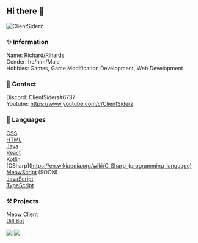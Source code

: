 ## Hi there 👋
<p align="left"> <img src="https://komarev.com/ghpvc/?username=ClientSiderz&label=Views&color=blue&style=plastic" alt="ClientSiderz" /> </p>

### ✨ Information
Name: Richard/Rihards<br>
Gender: he/him/Male<br>
Hobbies: Games, Game Modification Development, Web Development<br>

### 📱 Contact
Discord: ClientSiders#6737<br>
Youtube: https://www.youtube.com/c/ClientSiderz<br>

### 🧠 Languages
[CSS](https://en.wikipedia.org/wiki/CSS)<br>
[HTML](https://www.html.com)<br>
[Java](https://www.java.com/en/)<br>
[React](https://reactjs.org)<br>
[Kotlin](https://kotlinlang.org/)<br>
[CSharp](https://en.wikipedia.org/wiki/C_Sharp_(programming_language)<br>
[MeowScript](https://meowclient.club) (SOON)<br>
[JavaScript](https://www.javascript.com)<br>
[TypeScript](https://www.typescriptlang.org)<br>


### ⚒ Projects
[Meow Client](https://meowclient.club)<br>
[Dill Bot](https://discord.com/api/oauth2/authorize?client_id=821462938820935700&permissions=403995486295&scope=bot%20applications.commands)<br>


<a href="https://github.com/ClientSiderz">
 <img src="https://github-readme-stats.vercel.app/api?username=ClientSiderz&show_icons=true&theme=dracula">
</a>
<a href="https://github.com/ClientSiderz">
  <img src="https://github-readme-stats.vercel.app/api/top-langs/?username=ClientSiderz&theme=dracula&hide_langs_below=1">
</a>

